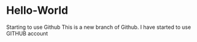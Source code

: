 # Hello-World
Starting to use Github
This is a new branch of Github. I have started to use GITHUB account
